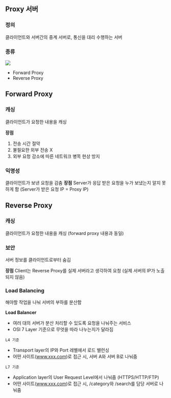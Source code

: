 ## Proxy 서버
### 정의
클라이언트와 서버간의 중계 서버로, 통신을 대리 수행하는 서버

### 종류
![](https://miro.medium.com/v2/resize:fit:1400/format:webp/1*xvcdLFcqCTH-GBD6VsnBfg.png)
* Forward Proxy
* Reverse Proxy

## Forward Proxy

### 캐싱
클라이언트가 요청한 내용을 캐싱

**장점**
1. 전송 시간 절약
2. 불필요한 외부 전송 X
3. 외부 요청 감소에 따른 네트워크 병목 현상 방지


### 익명성
클라이언트가 보낸 요청을 감춤
**장점**
Server가 응답 받은 요청을 누가 보냈는지 알지 못하게 함
(Server가 받은 요청 IP = Proxy IP)

## Reverse Proxy

### 캐싱
클라이언트가 요청한 내용을 캐싱
 (forward proxy 내용과 동일)

### 보안
서버 정보를 클라이언트로부터 숨김

**장점**
Client는 Reverse Proxy를 실제 서버라고 생각하여 요청 (실제 서버의 IP가 노출되지 않음)

### Load Balancing
해야할 작업을 나눠 서버의 부하를 분산함

**Load Balancer**
* 여러 대의 서버가 분산 처리할 수 있도록 요청을 나눠주는 서비스
* OSI 7 Layer 기준으로 무엇을 따라 나누는지가 달라짐

`L4 기준`
* Transport layer의 IP와 Port 레벨에서 로드 밸런싱
* 어떤 사이트(www.xxx.com)로 접근 시, 서버 A와 서버 B로 나눠줌

`L7 기준` 
* Application layer의 User Request Level에서 나눠줌
(HTTPS/HTTP/FTP)
* 어떤 사이트(www.xxx.com)로 접근 시, /category와 /search를 담당 서버로 나눠줌
